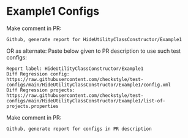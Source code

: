 # Example1 Configs
Make comment in PR:
```
Github, generate report for HideUtilityClassConstructor/Example1
```
OR as alternate:
Paste below given to PR description to use such test configs:
```
Report label: HideUtilityClassConstructor/Example1
Diff Regression config: https://raw.githubusercontent.com/checkstyle/test-configs/main/HideUtilityClassConstructor/Example1/config.xml
Diff Regression projects: https://raw.githubusercontent.com/checkstyle/test-configs/main/HideUtilityClassConstructor/Example1/list-of-projects.properties
```
Make comment in PR:
```
Github, generate report for configs in PR description
```
